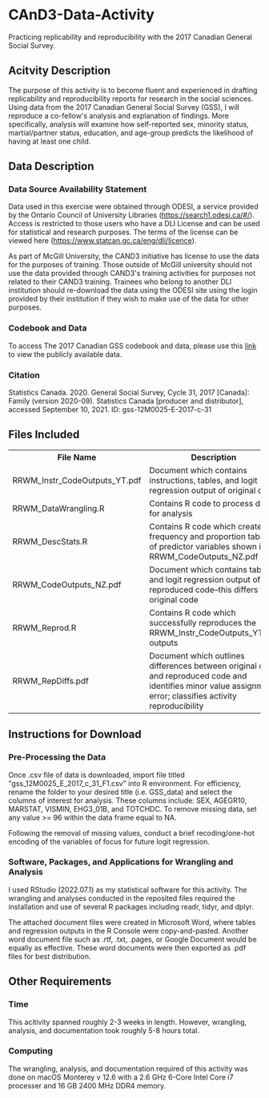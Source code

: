 # CAnD3-Data-Activity

Practicing replicability and reproducibility with the 2017 Canadian General Social Survey.

## Acitvity Description

The purpose of this activity is to become fluent and experienced in drafting replicability and reproducibility reports for research in the social sciences. Using data from the 2017 Canadian General Social Survey (GSS), I will reproduce a co-fellow's analysis and explanation of findings. More specifically, analysis will examine how self-reported sex, minority status, martial/partner status, education, and age-group predicts the likelihood of having at least one child. 

## Data Description

### Data Source Availability Statement

Data used in this exercise were obtained through ODESI, a service provided by the Ontario Council of University Libraries (https://search1.odesi.ca/#/). Access is restricted to those users who have a DLI License and can be used for statistical and research purposes. The terms of the license can be viewed here (https://www.statcan.gc.ca/eng/dli/licence). 

As part of McGill University, the CAND3 initiative has license to use the data for the purposes of training. Those outside of McGill university should not use the data provided through CAND3's training activities for purposes not related to their CAND3 training. Trainees who belong to another DLI institution should re-download the data using the ODESI site using the login provided by their institution if they wish to make use of the data for other purposes.

### Codebook and Data

To access The 2017 Canadian GSS codebook and data, please use this <a href="https://acrobat.adobe.com/link/review?uri=urn:aaid:scds:US:836178a8-bcbb-3e91-b445-a49ae6a026ff"> link </a> to view the publicly available data.

### Citation

Statistics Canada. 2020. General Social Survey, Cycle 31, 2017 [Canada]: Family (version 2020-09). Statistics Canada [producer and distributor], accessed September 10, 2021. ID: gss-12M0025-E-2017-c-31

## Files Included

<table>
  <tr>
    <th>File Name</th>
    <th>Description</th> 
  </tr>
  <tr>
    <td>RRWM_Instr_CodeOutputs_YT.pdf</td>
     <td>Document which contains instructions, tables, and logit regression output of original code           </td>
  <tr/>
  <tr>
    <td>RRWM_DataWrangling.R</td>
    <td>Contains R code to process data for analysis</td>
  </tr>
  <tr>
    <td>RRWM_DescStats.R</td>
    <td>Contains R code which creates frequency and proportion tables of predictor variables shown in RRWM_CodeOutputs_NZ.pdf</td>
   <tr>
    <td>RRWM_CodeOutputs_NZ.pdf</td>
    <td>Document which contains table and logit regression output of reproduced code–this differs from original code</td>
  </tr>
  </tr>
  <tr>
    <td>RRWM_Reprod.R</td>
    <td>Contains R code which successfully reproduces the RRWM_Instr_CodeOutputs_YT.pdf outputs</td>
  <tr>  
    <td>RRWM_RepDiffs.pdf</td>
    <td>Document which outlines differences between original code and reproduced code and identifies minor value assignment error; classifies activity reproducibility</td>
  </tr>
</table>

## Instructions for Download

### Pre-Processing the Data

Once .csv file of data is downloaded, import file titled "gss_12M0025_E_2017_c_31_F1.csv" into R environment. For efficiency, rename the folder to your desired title (i.e. GSS_data) and select the columns of interest for analysis. These columns include: SEX, AGEGR10, MARSTAT, VISMIN, EHG3_01B, and TOTCHDC. To remove missing data, set any value >= 96 within the data frame equal to NA.

Following the removal of missing values, conduct a brief recoding/one-hot encoding of the variables of focus for future logit regression. 

### Software, Packages, and Applications for Wrangling and Analysis

I used RStudio (2022.07.1) as my statistical software for this activity. The wrangling and analyses conducted in the reposited files required the installation and use of several R packages including readr, tidyr, and dplyr. 

The attached document files were created in Microsoft Word, where tables and regression outputs in the R Console were copy-and-pasted. Another word document file such as .rtf, .txt, .pages, or Google Document would be equally as effective. These word documents were then exported as .pdf files for best distribution.

## Other Requirements

### Time

This acitivity spanned roughly 2-3 weeks in length. However, wrangling, analysis, and documentation took roughly 5-8 hours total. 

### Computing 

The wrangling, analysis, and documentation required of this activity was done on macOS Monterey v 12.6 with a 2.6 GHz 6-Core Intel Core i7 processer and 16 GB 2400 MHz DDR4 memory. 
